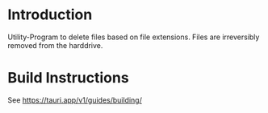 # Introduction

Utility-Program to delete files based on file extensions.
Files are irreversibly removed from the harddrive.

# Build Instructions

See https://tauri.app/v1/guides/building/